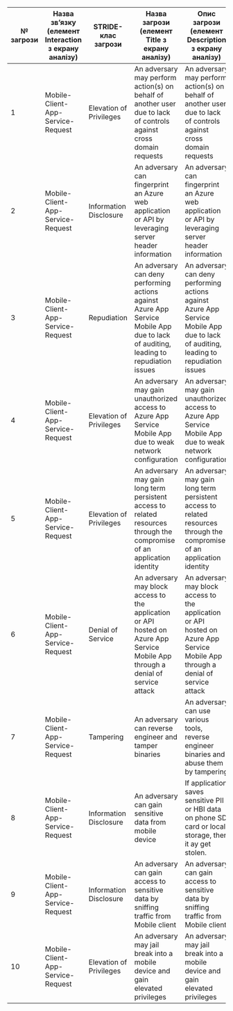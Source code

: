 |№ загрози|Назва зв’язку (елемент Interaction з екрану аналізу)|STRIDE- клас загрози|Назва загрози (елемент Title з екрану аналізу)|Опис загрози (елемент Description з екрану аналізу)|
|-|-|-|-|-|
|1|Mobile-Client-App-Service-Request|Elevation of Privileges|An adversary may perform action(s) on behalf of another user due to lack of controls against cross domain requests|An adversary may perform action(s) on behalf of another user due to lack of controls against cross domain requests|
|2|Mobile-Client-App-Service-Request|Information Disclosure|An adversary can fingerprint an Azure web application or API by leveraging server header information|An adversary can fingerprint an Azure web application or API by leveraging server header information|
|3|Mobile-Client-App-Service-Request|Repudiation|An adversary can deny performing actions against Azure App Service Mobile App due to lack of auditing, leading to repudiation issues|An adversary can deny performing actions against Azure App Service Mobile App due to lack of auditing, leading to repudiation issues|
|4|Mobile-Client-App-Service-Request|Elevation of Privileges|An adversary may gain unauthorized access to Azure App Service Mobile App due to weak network configuration|An adversary may gain unauthorized access to Azure App Service Mobile App due to weak network configuration|
|5|Mobile-Client-App-Service-Request|Elevation of Privileges|An adversary may gain long term persistent access to related resources through the compromise of an application identity|An adversary may gain long term persistent access to related resources through the compromise of an application identity|
|6|Mobile-Client-App-Service-Request|Denial of Service|An adversary may block access to the application or API hosted on Azure App Service Mobile App through a denial of service attack|An adversary may block access to the application or API hosted on Azure App Service Mobile App through a denial of service attack|
|7|Mobile-Client-App-Service-Request|Tampering|An adversary can reverse engineer and tamper binaries|An adversary can use various tools, reverse engineer binaries and abuse them by tampering|
|8|Mobile-Client-App-Service-Request|Information Disclosure|An adversary can gain sensitive data from mobile device|If application saves sensitive PII or HBI data on phone SD card or local storage, then it ay get stolen.|
|9|Mobile-Client-App-Service-Request|Information Disclosure|An adversary can gain access to sensitive data by sniffing traffic from Mobile client|An adversary can gain access to sensitive data by sniffing traffic from Mobile client|
|10|Mobile-Client-App-Service-Request|Elevation of Privileges|An adversary may jail break into a mobile device and gain elevated privileges|An adversary may jail break into a mobile device and gain elevated privileges|
